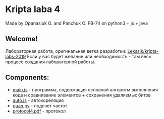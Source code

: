 # Kripta laba 4
Made by Opanasiuk O. and Panchuk O. FB-74 on python3 + js + java

## Welcome!
Лабораторная работа, оригинальная ветка разработки: [Lekssik/kripta-labs-2019](https://github.com/Lekssik/kripta-labs-2019)
Если у вас будет желание или необходимость - там весь процесс создания лабораторной работы.


## Components:
- [main.js](https://github.com/Lekssik/kripta-labs-2019/blob/master/laba4/main.js)  - программа, содержащая основной алгоритм выполнения кода и сравнивание элементов + сохранения удаляемых битов
- [auto.js](https://github.com/Lekssik/kripta-labs-2019/blob/master/laba4/auto.js)  - автокореляция
- [quan.py](https://github.com/Lekssik/kripta-labs-2019/blob/master/laba4/quan.py)  - подсчет  частот
- [protocol4.pdf](https://github.com/Lekssik/kripta-labs-2019/blob/master/laba4/protocol.pdf)  - протокол

